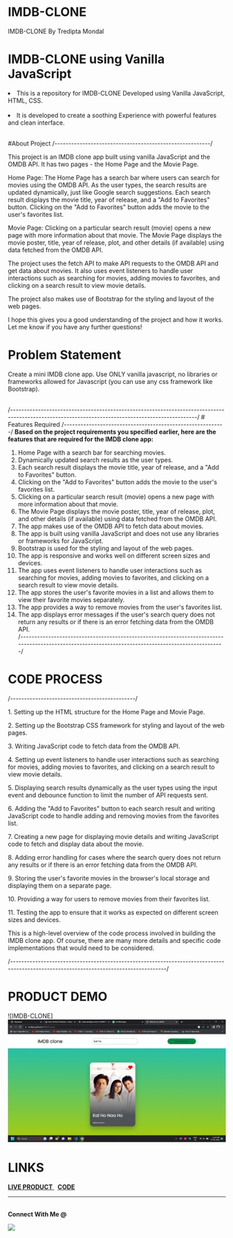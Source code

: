 # IMDB-CLONE
IMDB-CLONE By Tredipta Mondal

# IMDB-CLONE using Vanilla JavaScript

<li>This is a repository for IMDB-CLONE Developed using Vanilla JavaScript, HTML, CSS.</li>
<br>
<li> It is developed to create a soothing Experience with powerful features and clean interface.</li>
<br>

#About Project
/--------------------------------------------------------/
<p>This project is an IMDB clone app built using vanilla JavaScript and the OMDB API. It has two pages - the Home Page and the Movie Page.

Home Page:
The Home Page has a search bar where users can search for movies using the OMDB API. As the user types, the search results are updated dynamically, just like Google search suggestions. Each search result displays the movie title, year of release, and a "Add to Favorites" button. Clicking on the "Add to Favorites" button adds the movie to the user's favorites list.

Movie Page:
Clicking on a particular search result (movie) opens a new page with more information about that movie. The Movie Page displays the movie poster, title, year of release, plot, and other details (if available) using data fetched from the OMDB API.

The project uses the fetch API to make API requests to the OMDB API and get data about movies. It also uses event listeners to handle user interactions such as searching for movies, adding movies to favorites, and clicking on a search result to view movie details.

The project also makes use of Bootstrap for the styling and layout of the web pages.

I hope this gives you a good understanding of the project and how it works. Let me know if you have any further questions!</p>

# Problem Statement

<p>Create a mini IMDB clone app. Use ONLY vanilla javascript, no libraries or frameworks allowed for Javascript (you can use any css framework like Bootstrap).</p>
<br>
/-------------------------------------------------------------------------------------------------------------------------------------------------/
# Features Required
/----------------------------------------------------------/
<b>Based on the project requirements you specified earlier, here are the features that are required for the IMDB clone app:</b><br>

1. Home Page with a search bar for searching movies.<br>
2. Dynamically updated search results as the user types.<br>
3. Each search result displays the movie title, year of release, and a "Add to Favorites" button.<br>
4. Clicking on the "Add to Favorites" button adds the movie to the user's favorites list.<br>
5. Clicking on a particular search result (movie) opens a new page with more information about that movie.<br>
6. The Movie Page displays the movie poster, title, year of release, plot, and other details (if available) using data fetched from the OMDB API.<br>
7. The app makes use of the OMDB API to fetch data about movies.<br>
8. The app is built using vanilla JavaScript and does not use any libraries or frameworks for JavaScript.<br>
9. Bootstrap is used for the styling and layout of the web pages.<br>
10. The app is responsive and works well on different screen sizes and devices.<br>
11. The app uses event listeners to handle user interactions such as searching for movies, adding movies to favorites, and clicking on a search result to view movie details.<br>
12. The app stores the user's favorite movies in a list and allows them to view their favorite movies separately.<br>
13. The app provides a way to remove movies from the user's favorites list.<br>
14. The app displays error messages if the user's search query does not return any results or if there is an error fetching data from the OMDB API.<br>
/---------------------------------------------------------------------------------------------------------------------------------------------------/
# CODE PROCESS
/---------------------------------------------/
<p>1. Setting up the HTML structure for the Home Page and Movie Page.</p>
<p>2. Setting up the Bootstrap CSS framework for styling and layout of the web pages.</p>
<p>3. Writing JavaScript code to fetch data from the OMDB API.</p>
<p>4. Setting up event listeners to handle user interactions such as searching for movies, adding movies to favorites, and clicking on a search result to view movie details.</p>
<p>5. Displaying search results dynamically as the user types using the input event and debounce function to limit the number of API requests sent.</p>
<p>6. Adding the "Add to Favorites" button to each search result and writing JavaScript code to handle adding and removing movies from the favorites list.</p>
<p>7. Creating a new page for displaying movie details and writing JavaScript code to fetch and display data about the movie.</p>
<p>8. Adding error handling for cases where the search query does not return any results or if there is an error fetching data from the OMDB API.</p>
<p>9. Storing the user's favorite movies in the browser's local storage and displaying them on a separate page.</p>
<p>10. Providing a way for users to remove movies from their favorites list.</p>
<p>11. Testing the app to ensure that it works as expected on different screen sizes and devices.</p>

<p>This is a high-level overview of the code process involved in building the IMDB clone app. Of course, there are many more details and specific code implementations that would need to be considered.</p>
/--------------------------------------------------------------------------------------------------------------------------------------/




# PRODUCT DEMO

![IMDB-CLONE]<img src="imdb-clone-scshot.png">   <br>

# LINKS

<a href = "https://tredipta.github.io/IMDB-clone/"> <b>LIVE PRODUCT</b> </a>  &nbsp; <a href = "https://github.com/tredipta/IMDB-clone"> <b>CODE</b> </a> <br>

--------------------------------------------------------------------------------------------------------------------------------------------------------
<br>
<strong>Connect With Me @</strong>

<p align="center">

<a href="mailto:trediptam@gmail.com"><img src="https://img.shields.io/badge/-trediptam@gmail.com-D14836?style=flat&logo=Gmail&logoColor=white"/></a>


</p>